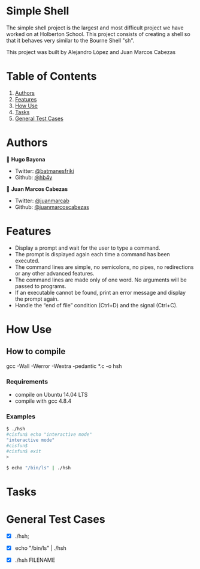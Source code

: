 # Simple Shell

The simple shell project is the largest and most difficult project we have worked on at Holberton School.
This project consists of creating a shell so that it behaves very similar to the Bourne Shell "sh".

This project was built by Alejandro López and Juan Marcos Cabezas

# Table of Contents
1. [Authors](#Authors)
2. [Features](#Features)
3. [How Use](#How-Use)
3. [Tasks](#Tasks)
4. [General Test Cases](#general-Test-Cases)

# Authors
 👤 **Hugo Bayona**

- Twitter: [@batmanesfriki](https://twitter.com/batmanesfriki)
- Github: [@hb4y](https://github.com/hb4y)

👤 **Juan Marcos Cabezas**

- Twitter: [@juanmarcab](https://twitter.com/juanmarcab)
- Github: [@juanmarcoscabezas](https://github.com/juanmarcoscabezas)

# Features
- Display a prompt and wait for the user to type a command.
- The prompt is displayed again each time a command has been executed.
- The command lines are simple, no semicolons, no pipes, no redirections or any other advanced features.
- The command lines are made only of one word. No arguments will be passed to programs.
- If an executable cannot be found, print an error message and display the prompt again.
- Handle the “end of file” condition (Ctrl+D) and the signal (Ctrl+C).

# How Use

## How to compile

gcc -Wall -Werror -Wextra -pedantic *.c -o hsh

### Requirements

 - compile on Ubuntu 14.04 LTS
 - compile with gcc 4.8.4

### Examples

```bash
$ ./hsh
#cisfun$ echo "interactive mode"
"interactive mode"
#cisfun$
#cisfun$ exit
>
```
```bash
$ echo "/bin/ls" | ./hsh

```

# Tasks

# General Test Cases

- [x] ./hsh;
- [x] echo "/bin/ls" | ./hsh
- [x] ./hsh FILENAME

